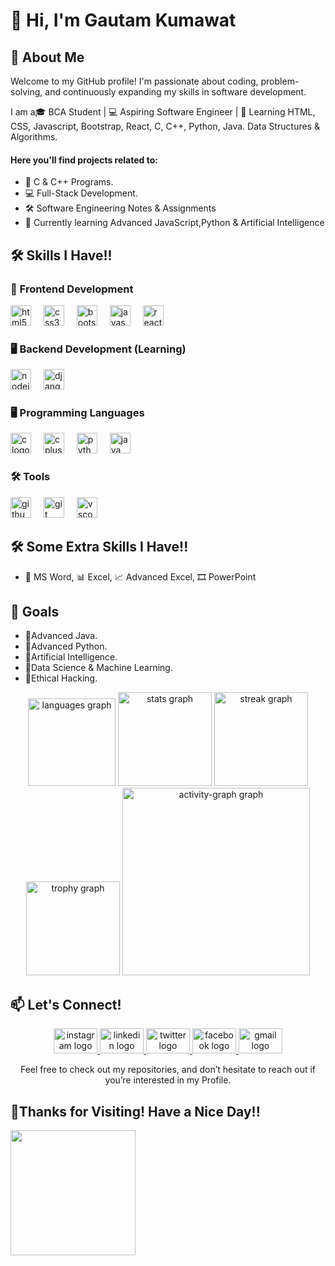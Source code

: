 # 👋 Hi, I'm Gautam Kumawat

## 🚀 About Me
Welcome to my GitHub profile! I'm passionate about coding, problem-solving, and continuously expanding my skills in software development. 

I am a🎓 BCA Student | 💻 Aspiring Software Engineer | 🌱 Learning HTML, CSS, Javascript, Bootstrap, React, C, C++, Python, Java. Data Structures & Algorithms.

#### Here you'll find projects related to:
- 🔧 C & C++ Programs.
- 💻 Full-Stack Development.
- 🛠️ Software Engineering Notes & Assignments
- 🌱 Currently learning Advanced JavaScript,Python & Artificial Intelligence

## 🛠️ Skills I Have!!
### 🎨 Frontend Development
<div>
  <img src="https://skillicons.dev/icons?i=html" height="33" alt="html5 logo"  />
  <img width="12" />
  <img src="https://skillicons.dev/icons?i=css" height="33" alt="css3 logo"  />
  <img width="12" />
  <img src="https://skillicons.dev/icons?i=bootstrap" height="33" alt="bootstrap logo"  />
  <img width="12" />
  <img src="https://skillicons.dev/icons?i=js" height="33" alt="javascript logo"  />
  <img width="12" />
  <img src="https://skillicons.dev/icons?i=react" height="33" alt="react logo"  />
  <img width="12" />
</div>

### 🖥️ Backend Development (Learning)
<div>
  <img src="https://skillicons.dev/icons?i=nodejs" height="33" alt="nodejs logo"  />
  <img width="12" />
  <img src="https://skillicons.dev/icons?i=django" height="33" alt="django logo"  />
  <img width="12" />
</div>

### 🖥️ Programming Languages
<div>
  <img src="https://skillicons.dev/icons?i=c" height="33" alt="c logo"  />
  <img width="12" />
  <img src="https://skillicons.dev/icons?i=cpp" height="33" alt="cplusplus logo"  />
  <img width="12" />
  <img src="https://skillicons.dev/icons?i=py" height="33" alt="python logo"  />
  <img width="12" />
  <img src="https://skillicons.dev/icons?i=java" height="33" alt="java logo"  />
  <img width="12" />
</div>

### 🛠️ Tools
<div>
  <img src="https://skillicons.dev/icons?i=github" height="33" alt="github logo"  />
  <img width="12" />
  <img src="https://skillicons.dev/icons?i=git" height="33" alt="git logo"  />
  <img width="12" />
  <img src="https://skillicons.dev/icons?i=vscode" height="33" alt="vscode logo"  />
  <img width="12" />
</div>

## 🛠️ Some Extra Skills I Have!!
- 📄 MS Word, 📊 Excel, 📈 Advanced Excel, 🎞️ PowerPoint

## 📌 Goals
- 🎯Advanced Java.
- 🎯Advanced Python.
- 🎯Artificial Intelligence.
- 🎯Data Science & Machine Learning.
- 🎯Ethical Hacking.


<div align="center">
  <img src="https://github-readme-stats.vercel.app/api/top-langs?username=Gautam-kumawat&locale=en&hide_title=false&layout=compact&card_width=320&langs_count=7&theme=github_dark&hide_border=true&order=2" height="140" alt="languages graph"  />
  <img src="https://github-readme-stats.vercel.app/api?username=Gautam-kumawat&hide_title=false&hide_rank=true&show_icons=true&include_all_commits=true&count_private=true&disable_animations=false&theme=github_dark&locale=en&hide_border=true&order=1" height="150" alt="stats graph"  />
  <img src="https://streak-stats.demolab.com?user=Gautam-kumawat&locale=en&mode=daily&theme=github_dark&hide_border=true&border_radius=5&order=3" height="150" alt="streak graph"  />
  <img src="https://github-profile-trophy.vercel.app?username=Gautam-kumawat&theme=darkhub&column=-1&row=3&margin-w=4&margin-h=0&no-bg=true&no-frame=true&order=4" height="150" alt="trophy graph"  />
  <img src="https://github-readme-activity-graph.vercel.app/graph?username=Gautam-kumawat&radius=16&theme=github-dark&area=true&order=5" height="300" alt="activity-graph graph"  />
</div>


## 📫 Let's Connect!
<div align="center">
  <a href=" https://www.instagram.com/gautam.oyye?igsh=MTBqaXZ2N2RwczlzOA==" target="_blank">
    <img src="https://raw.githubusercontent.com/maurodesouza/profile-readme-generator/master/src/assets/icons/social/instagram/default.svg" width="70" height="40" alt="instagram logo"  />
  </a>
  <a href=" https://www.linkedin.com/in/gautam-kumawat-666a44366/" target="_blank">
    <img src="https://raw.githubusercontent.com/maurodesouza/profile-readme-generator/master/src/assets/icons/social/linkedin/default.svg" width="70" height="40" alt="linkedin logo"  />
  </a>
  <a href="https://x.com/gautam_1325?t=bVt66rMeTi5dJ9rOk6xnAg&s=09" target="_blank">
    <img src="https://raw.githubusercontent.com/maurodesouza/profile-readme-generator/master/src/assets/icons/social/twitter/default.svg" width="70" height="40" alt="twitter logo"  />
  </a>
  <a href="https://www.facebook.com/share/1975XHHdpx/" target="_blank">
    <img src="https://raw.githubusercontent.com/maurodesouza/profile-readme-generator/master/src/assets/icons/social/facebook/default.svg" width="70" height="40" alt="facebook logo"  />
  </a>
  <a href="https://kumawatg202@gmail.com/" target="_blank">
    <img src="https://raw.githubusercontent.com/maurodesouza/profile-readme-generator/master/src/assets/icons/social/gmail/default.svg" width="70" height="40" alt="gmail logo"  />
  </a>
</div>

<p align="center">
Feel free to check out my repositories, and don’t hesitate to reach out if you’re interested in my Profile.
</p>

## 🌠Thanks for Visiting! Have a Nice Day!!
 <img height="200" src="https://www.skillshare.com/blog/wp-content/uploads/2021/05/b6ce33f5.gif" />
<!--
**Gautam-kumawat/Gautam-kumawat** is a ✨ _special_ ✨ repository because its `README.md` (this file) appears on your GitHub profile.

Here are some ideas to get you started:

- 🔭 I’m currently working on ...
- 🌱 I’m currently learning ...
- 👯 I’m looking to collaborate on ...
- 🤔 I’m looking for help with ...
- 💬 Ask me about ...
- 📫 How to reach me: ...
- 😄 Pronouns: ...
- ⚡ Fun fact: ...
-->
